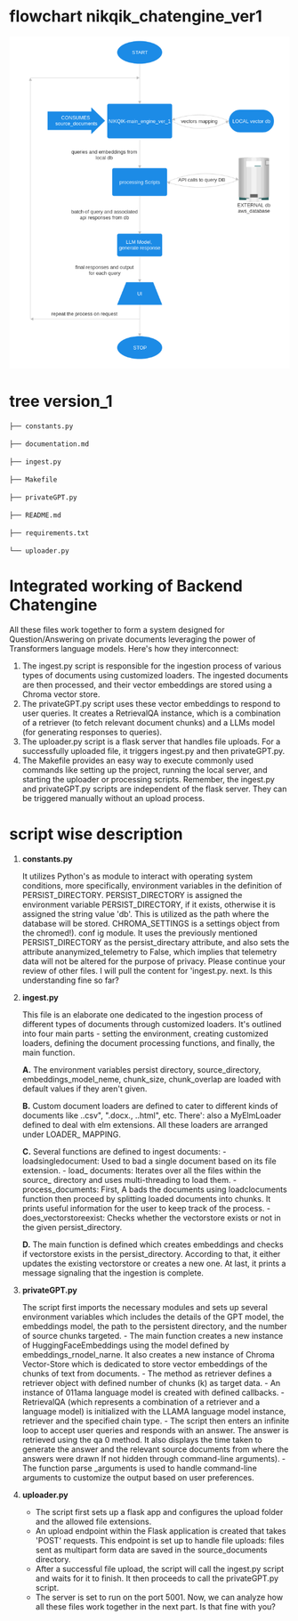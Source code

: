 # flowchart nikqik_chatengine_ver1

![](flowchart_ver1.png)



# tree  version_1
    ├── constants.py
    
    ├── documentation.md
    
    ├── ingest.py
    
    ├── Makefile
    
    ├── privateGPT.py
    
    ├── README.md
    
    ├── requirements.txt
    
    └── uploader.py



# Integrated working of Backend Chatengine


All these files work together to form a system designed for Question/Answering on private documents leveraging the power of Transformers language models. Here's how they interconnect:


1. The ingest.py script is responsible for the ingestion process of various types of documents using customized loaders. The ingested documents are then processed, and their vector embeddings are stored using a Chroma vector store.
2. The privateGPT.py script uses these vector embeddings to respond to user queries. It creates a RetrievalQA instance, which is a combination of a retriever (to fetch relevant document chunks) and a LLMs model (for generating responses to queries).
3. The uploader.py script is a flask server that handles file uploads. For a successfully uploaded file, it triggers ingest.py and then privateGPT.py.
4. The Makefile provides an easy way to execute commonly used commands like setting up the project, running the local server, and starting the uploader or processing scripts.
    Remember, the ingest.py and privateGPT.py scripts are independent of the flask server. They can be triggered manually without an upload process. 
 

# script wise description

1. **constants.py**

    It utilizes Python's as module to interact with operating system conditions, more specifically, environment variables in the definition of PERSIST_DIRECTORY.
    PERSIST_DIRECTORY is assigned the environment variable PERSIST_DIRECTORY, if it exists, otherwise it is assigned the string value 'db'. This is utilized as the path where the database will be stored.
    CHROMA_SETTINGS is a settings object from the chromed!). conf ig module. It uses the previously mentioned PERSIST_DIRECTORY as the persist_directary attribute, and also sets the attribute ananymized_telemetry to False, which implies that telemetry data will not be altered for the purpose of privacy.
    Please continue your review of other files. I will pull the content for 'ingest.py. next. Is this understanding fine so far? 

2. **ingest.py**

    This file is an elaborate one dedicated to the ingestion process of different types of documents through customized loaders. It's outlined into four main parts - setting the environment, creating customized loaders, defining the document processing functions, and finally, the main function. 

    **A.** The environment variables persist directory, source_directory, embeddings_model_neme, chunk_size, chunk_overlap are loaded with default values if they aren't given. 
    
    **B.** Custom document loaders are defined to cater to different kinds of documents like ..csv", ".docx., ..html", etc. There': also a MyElmLoader defined to deal with elm extensions. All these loaders are arranged under LOADER_ MAPPING. 
    
    **C.** Several functions are defined to ingest documents: - loadsingledocument: Used to bad a single document based on its file extension. - load_ documents: Iterates over all the files within the source_ directory and uses multi-threading to load them. - process_documents: First, A bads the documents using loadclocuments function then proceed by splitting loaded documents into chunks. It prints useful information for the user to keep track of the process. - does_vectorstoreexist: Checks whether the vectorstore exists or not in the given persist_directory. 
        
    **D.** The main function is defined which creates embeddings and checks if vectorstore exists in the persist_directory. According to that, it either updates the existing vectorstore or creates a new one. At last, it prints a message signaling that the ingestion is complete. 


3. **privateGPT.py**

    The script first imports the necessary modules and sets up several environment variables which includes the details of the GPT model, the embeddings model, the path to the persistent directory, and the number of source chunks targeted. - The main function creates a new instance of HuggingFaceEmbeddings using the model defined by embeddings_rnodel_narne. It also creates a new instance of Chroma Vector-Store which is dedicated to store vector embeddings of the chunks of text from documents. - The method as retriever defines a retriever object with defined number of chunks (k) as target data. - An instance of 011ama language model is created with defined callbacks. - RetrievalQA (which represents a combination of a retriever and a language model) is initialized with the LLAMA language model instance, retriever and the specified chain type. - The script then enters an infinite loop to accept user queries and responds with an answer. The answer is retrieved using the qa 0 method. It also displays the time taken to generate the answer and the relevant source documents from where the answers were drawn If not hidden through command-line arguments). - The function parse _arguments is used to handle command-line arguments to customize the output based on user preferences. 

4. **uploader.py**

    - The script first sets up a flask app and configures the upload folder and the allowed file extensions.
    - An upload endpoint within the Flask application is created that takes 'POST' requests. This endpoint is set up to handle
    file uploads: files sent as multipart form data are saved in the source_documents directory.
    - After a successful file upload, the script will call the ingest.py script and waits for it to finish. It then proceeds to call the privateGPT.py script.
    - The server is set to run on the port 5001.
    Now, we can analyze how all these files work together in the next part. Is that fine with you?

